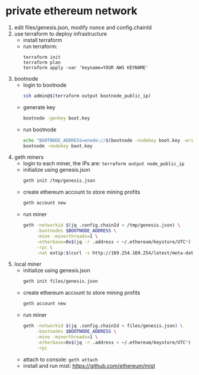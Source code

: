 # private ethereum network

1. edit files/genesis.json, modify nonce and config.chainId
2. use terraform to deploy infrastructure 
    * install terraform
    * run terraform:
        ```
        terraform init
        terraform plan
        terraform apply -var 'keyname=YOUR AWS KEYNAME'
        ```
3. bootnode
    * login to bootnode
        ```bash
        ssh admin@$(terraform output bootnode_public_ip)
        ```
    * generate key
        ```bash
        bootnode -genkey boot.key
        ```
    * run bootnode
        ```bash
        echo "BOOTNODE_ADDRESS=enode://$(bootnode -nodekey boot.key -writeaddress)@$(curl -s http://169.254.169.254/latest/meta-data/public-ipv4):30301"
        bootnode -nodekey boot.key
        ```
4. geth miners
    * login to each miner, the IPs are: ``terraform output node_public_ip``
    * initialize using genesis.json
        ```bash
        geth init /tmp/genesis.json
        ```
    * create ethereum account to store mining profits
        ```bash
        geth account new
        ```
    * run miner
        ```bash
        geth -networkid $(jq .config.chainId < /tmp/genesis.json) \
             -bootnodes $BOOTNODE_ADDRESS \
             -mine -minerthreads=1 \
             -etherbase=0x$(jq -r .address < ~/.ethereum/keystore/UTC*) \
             -rpc \
             -nat extip:$(curl -s http://169.254.169.254/latest/meta-data/public-ipv4)
        ```
5. local miner
    * initialize using genesis.json
        ```bash
        geth init files/genesis.json
        ```
    * create ethereum account to store mining profits
        ```bash
        geth account new
        ```
    * run miner
        ```bash
        geth -networkid $(jq .config.chainId < files/genesis.json) \
             -bootnodes $BOOTNODE_ADDRESS \
             -mine -minerthreads=1 \
             -etherbase=0x$(jq -r .address < ~/.ethereum/keystore/UTC*) \
             -rpc
        ```
    * attach to console: ``geth attach``
    * install and run mist: https://github.com/ethereum/mist

